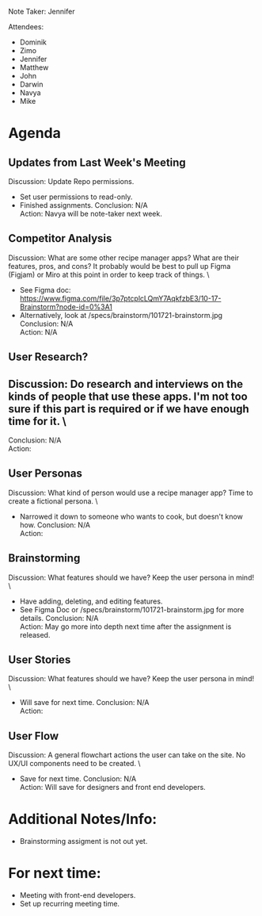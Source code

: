 Note Taker: Jennifer

Attendees:
- Dominik
- Zimo
- Jennifer
- Matthew
- John
- Darwin
- Navya
- Mike

# Agenda
## Updates from Last Week's Meeting
Discussion: Update Repo permissions.
- Set user permissions to read-only.
- Finished assignments.
Conclusion: N/A \
Action: Navya will be note-taker next week.
## Competitor Analysis
Discussion:  What are some other recipe manager apps? What are their features, pros, and cons? It probably would be best to pull up Figma (Figjam) or Miro at this point in order to keep track of things. \
- See Figma doc: https://www.figma.com/file/3p7ptcplcLQmY7AqkfzbE3/10-17-Brainstorm?node-id=0%3A1
- Alternatively, look at /specs/brainstorm/101721-brainstorm.jpg
Conclusion: N/A \
Action: N/A
## User Research?
Discussion:  Do research and interviews on the kinds of people that use these apps. I'm not too sure if this part is required or if we have enough time for it. \
- 
Conclusion: N/A \
Action: 
## User Personas
Discussion:  What kind of person would use a recipe manager app? Time to create a fictional persona. \
- Narrowed it down to someone who wants to cook, but doesn't know how.
Conclusion: N/A \
Action: 
## Brainstorming
Discussion:  What features should we have? Keep the user persona in mind! \
- Have adding, deleting, and editing features.
- See Figma Doc or /specs/brainstorm/101721-brainstorm.jpg for more details.
Conclusion: N/A \
Action: May go more into depth next time after the assignment is released.
## User Stories
Discussion:  What features should we have? Keep the user persona in mind! \
- Will save for next time.
Conclusion: N/A \
Action: 
## User Flow
Discussion: A general flowchart actions the user can take on the site. No UX/UI components need to be created. \
- Save for next time.
Conclusion: N/A \
Action: Will save for designers and front end developers.
# Additional Notes/Info:
- Brainstorming assigment is not out yet.
# For next time:
- Meeting with front-end developers.
- Set up recurring meeting time.